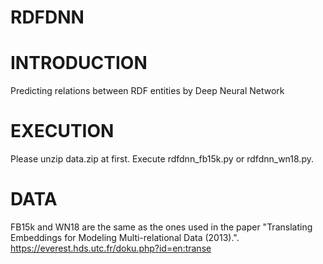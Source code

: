 # RDFDNN
# INTRODUCTION
Predicting relations between RDF entities by Deep Neural Network 


# EXECUTION
Please unzip data.zip at first.
Execute rdfdnn_fb15k.py or rdfdnn_wn18.py.


# DATA
FB15k and WN18 are the same as the ones used in the paper "Translating Embeddings for Modeling Multi-relational Data (2013).".  
https://everest.hds.utc.fr/doku.php?id=en:transe
